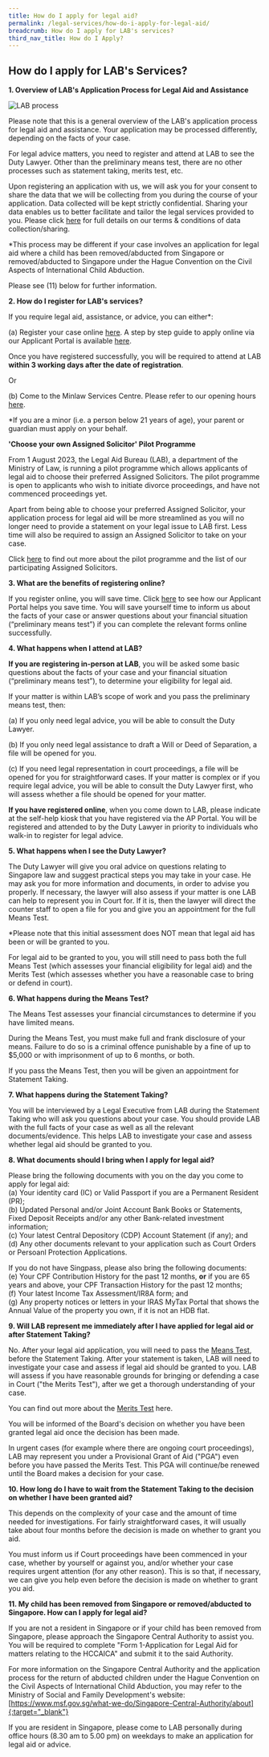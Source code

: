 ```yaml
---
title: How do I apply for legal aid?
permalink: /legal-services/how-do-i-apply-for-legal-aid/
breadcrumb: How do I apply for LAB's services?
third_nav_title: How do I Apply?
---
```

## How do I apply for LAB's Services?

**1. Overview of LAB's Application Process for Legal Aid and Assistance**<br>

<div class="image"><img src="/images/LAB process workflow.jpg" alt="LAB process" title="LAB process"></div>

Please note that this is a general overview of the LAB's application process for legal aid and assistance. Your application may be processed differently, depending on the facts of your case.

For legal advice matters, you need to register and attend at LAB to see the Duty Lawyer. Other than the preliminary means test, there are no other processes such as statement taking, merits test, etc.

Upon registering an application with us, we will ask you for your consent to share the data that we will be collecting from you during the course of your application. Data collected will be kept strictly confidential. Sharing your data enables us to better facilitate and tailor the legal services provided to you. Please click [here](/files/Data_Consent_Form(Legal_Aid_Bureau).pdf) for full details on our terms &amp; conditions of data collection/sharing.

*This process may be different if your case involves an application for legal aid where a child has been removed/abducted from Singapore or removed/abducted to Singapore under the Hague Convention on the Civil Aspects of International Child Abduction.

Please see (11) below for further information. 


**2. How do I register for LAB's services?**<br>

If you require legal aid, assistance, or advice, you can either*:

(a) Register your case online [here](https://eservices.mlaw.gov.sg/labesvc/). A step by step guide to apply online via our Applicant Portal is available [here](/files/lab-ap-portal-guide-(register-online).pdf).

Once you have registered successfully, you will be required to attend at LAB **within 3 working days after the date of registration**.<br>

Or

(b) Come to the Minlaw Services Centre. Please refer to our opening hours [here](https://lab.mlaw.gov.sg/about-us/contact-us/).

*If you are a minor (i.e. a person below 21 years of age), your parent or guardian must apply on your behalf.  

**'Choose your own Assigned Solicitor' Pilot Programme**<br>

From 1 August 2023, the Legal Aid Bureau (LAB), a department of the Ministry of Law, is running a pilot programme which allows applicants of legal aid to choose their preferred Assigned Solicitors. The pilot programme is open to applicants who wish to initiate divorce proceedings, and have not commenced proceedings yet.

Apart from being able to choose your preferred Assigned Solicitor, your application process for legal aid will be more streamlined as you will no longer need to provide a statement on your legal issue to LAB first. Less time will also be required to assign an Assigned Solicitor to take on your case. 

Click [here](/files/choose_your_own_assigned_solicitor.pdf) to find out more about the pilot programme and the list of our participating Assigned Solicitors.


**3. What are the benefits of registering online?**<br>

If you register online, you will save time. Click [here](https://youtu.be/PwYQJi9aCns) to see how our Applicant Portal helps you save time. You will save yourself time to inform us about the facts of your case or answer questions about your financial situation (“preliminary means test”) if you can complete the relevant forms online successfully.


**4. What happens when I attend at LAB?**<br>

**If you are registering in-person at LAB**, you will be asked some basic questions about the facts of your case and your financial situation (“preliminary means test”), to determine your eligibility for legal aid.

If your matter is within LAB’s scope of work and you pass the preliminary means test, then:

(a) If you only need legal advice, you will be able to consult the Duty Lawyer.

(b) If you only need legal assistance to draft a Will or Deed of Separation, a file will be opened for you.

(c) If you need legal representation in court proceedings, a file will be opened for you for straightforward cases. If your matter is complex or if you require legal advice, you will be able to consult the Duty Lawyer first, who will assess whether a file should be opened for your matter. 

**If you have registered online**, when you come down to LAB, please indicate at the self-help kiosk that you have registered via the AP Portal. You will be registered and attended to by the Duty Lawyer in priority to individuals who walk-in to register for legal advice.


**5. What happens when I see the Duty Lawyer?**<br>

The Duty Lawyer will give you oral advice on questions relating to Singapore law and suggest practical steps you may take in your case. He may ask you for more information and documents, in order to advise you properly. If necessary, the lawyer will also assess if your matter is one LAB can help to represent you in Court for. If it is, then the lawyer will direct the counter staff to open a file for you and give you an appointment for the full Means Test.

*Please note that this initial assessment does NOT mean that legal aid has been or will be granted to you. 

For legal aid to be granted to you, you will still need to pass both the full Means Test (which assesses your financial eligibility for legal aid) and the Merits Test (which assesses whether you have a reasonable case to bring or defend in court).


**6. What happens during the Means Test?**<br>

The Means Test assesses your financial circumstances to determine if you have limited means.  

During the Means Test, you must make full and frank disclosure of your means. Failure to do so is a criminal offence punishable by a fine of up to $5,000 or with imprisonment of up to 6 months, or both. 

If you pass the Means Test, then you will be given an appointment for Statement Taking.


**7. What happens during the Statement Taking?**<br>

You will be interviewed by a Legal Executive from LAB during the Statement Taking who will ask you questions about your case. You should provide LAB with the full facts of your case as well as all the relevant documents/evidence. This helps LAB to investigate your case and assess whether legal aid should be granted to you. 


**8. What documents should I bring when I apply for legal aid?**<br>

  Please bring the following documents with you on the day you come to apply for legal aid:<br>
    (a) Your identity card (IC) or Valid Passport if you are a Permanent Resident (PR);<br>
    (b) Updated Personal and/or Joint Account Bank Books or Statements, Fixed Deposit Receipts and/or any other Bank-related investment information;<br>
    (c) Your latest Central Depository (CDP) Account Statement (if any); and<br>
    (d) Any other documents relevant to your application such as Court Orders or Persoanl Protection Applications.<br>

 If you do not have Singpass, please also bring the following documents:<br>
    (e) Your CPF Contribution History for the past 12 months, **or** if you are 65 years and above, your CPF Transaction History for the past 12 months;<br>
    (f) Your latest Income Tax Assessment/IR8A form; and<br>
    (g) Any property notices or letters in your IRAS MyTax Portal that shows the Annual Value of the property you own, if it is not an HDB flat.<br>


**9. Will LAB represent me immediately after I have applied for legal aid or after Statement Taking?**<br>

No. After your legal aid application, you will need to pass the <a href="/legal-services/taking-the-means-test/">Means Test</a>, before the Statement Taking. After your statement is taken, LAB will need to investigate your case and assess if legal aid should be granted to you. LAB will assess if you have reasonable grounds for bringing or defending a case in Court ("the Merits Test"), after we get a thorough understanding of your case. 

You can find out more about the <a href="/legal-services/taking-the-merits-test/">Merits Test</a> here. 

You will be informed of the Board's decision on whether you have been granted legal aid once the decision has been made. 

In urgent cases (for example where there are ongoing court proceedings), LAB may represent you under a Provisional Grant of Aid ("PGA") even before you have passed the Merits Test. This PGA will continue/be renewed until the Board makes a decision for your case.<br>



**10. How long do I have to wait from the Statement Taking to the decision on whether I have been granted aid?**<br>

This depends on the complexity of your case and the amount of time needed for investigations. For fairly straightforward cases, it will usually take about four months before the decision is made on whether to grant you aid. 

You must inform us if Court proceedings have been commenced in your case, whether by yourself or against you, and/or whether your case requires urgent attention (for any other reason). This is so that, if necessary, we can give you help even before the decision is made on whether to grant you aid.  


**11. My child has been removed from Singapore or removed/abducted to Singapore. How can I apply for legal aid?**<br>

If you are not a resident in Singapore or if your child has been removed from Singapore, please approach the Singapore Central Authority to assist you. You will be required to complete "Form 1-Application for Legal Aid for matters relating to the HCCAICA" and submit it to the said Authority.

For more information on the Singapore Central Authority and the application process for the return of abducted children under the Hague Convention on the Civil Aspects of International Child Abduction, you may refer to the Ministry of Social and Family Development's website: 
[https://www.msf.gov.sg/what-we-do/Singapore-Central-Authority/about]{:target="_blank"}

If you are resident in Singapore, please come to LAB personally during office hours (8.30 am to 5.00 pm) on weekdays to make an application for legal aid or advice.